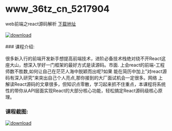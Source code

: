 # www_36tz_cn_5217904
web前端之react源码解析
[下载地址](http://www.36tz.cn/article/5217904 "下载地址")
<br/></br>[![download](http://36tz.cn/muke_img/2021_01_1-105-300x191.png "下载地址")](http://www.36tz.cn/article/5217904 "下载地址")
<br/></br>### 课程介绍:<br/></br>很多新入行的前端开发新手想提高前端技术，进阶必备技术栈绝对绕不开React这座大山，想深入学好一门框架的最好方式是读源码。市面. 上会react的前端-工程师数不胜数,如何让自己在茫茫人海中脱颖而出呢?如果 能在简历中加上”对react源码有深入研究”来突出自己个人亮点,那你接到的大厂面试机会一定很多。网络 上解读React源码的文章很多，但知识点零散，学习起来抓不住重点，本课程将系统性的带你从API层面实现React的大部分核心功能，轻松搞定React源码级核心原理。

### 课程截图:
[![download](http://36tz.cn/muke_img/2021_01_2-122.png "下载地址")](http://www.36tz.cn/article/5217904 "下载地址")
